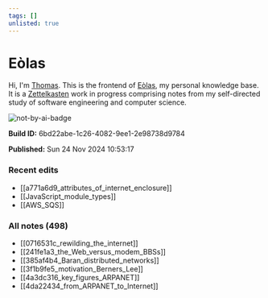 ```yaml
---
tags: []
unlisted: true
---
```


# Eòlas

Hi, I'm [Thomas](https://systemsobscure.blog/). This is the frontend of
[Eòlas](https://github.com/thomasabishop/eolas), my personal knowledge base. It
is a [Zettelkasten](https://en.wikipedia.org/wiki/Zettelkasten) work in progress
comprising notes from my self-directed study of software engineering and
computer science.

![not-by-ai-badge](static/not-by-ai-alternative--light.svg)

**Build ID:** 6bd22abe-1c26-4082-9ee1-2e98738d9784

**Published:** Sun 24 Nov 2024 10:53:17

<div id="eolas-graph"></div>

### Recent edits

- [[a771a6d9_attributes_of_internet_enclosure]]
- [[JavaScript_module_types]]
- [[AWS_SQS]]

### All notes (498)

- [[0716531c_rewilding_the_internet]]
- [[241fe1a3_the_Web_versus_modem_BBSs]]
- [[385af4b4_Baran_distributed_networks]]
- [[3f1b9fe5_motivation_Berners_Lee]]
- [[4a3dc316_key_figures_ARPANET]]
- [[4da22434_from_ARPANET_to_Internet]]
